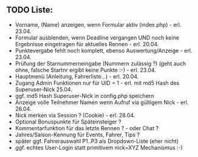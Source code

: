 ## TODO Liste:
-   Vorname, (Name) anzeigen, wenn Formular aktiv (index.php)   -   erl. 23.04.
-   Formular ausblenden, wenn Deadline vergangen UND noch keine Ergebnisse eingetragen für aktuelles Rennen -   erl. 20.04.
-   Punktevergabe fehlt noch komplett, ebenso Auswertung/Anzeige    -   erl. 23.04.
-   Prüfung der Starnummerneingabe (Nummern zulässig ?) (geht auch ohne, falsche Startnr ergibt keine Punkte :-)    -   erl. 23.04.
-   Hauptmenü (Anleitung, Fahrerliste...)   -   erl. 20.04.
-   Zugang Admin Funktionen nur für UID = 1 - erl. mit md5 Hash des Superuser-Nick 25.04.
-   ggf. md5 Hash Superuser-Nick in config.php speichern
-   Anzeige volle Teilnehmer Namen wenn Aufruf via gültigem Nick    -   erl. 26.04.
-   Nick merken via Session ? (Cookie)  -   erl. 28.04.
-   Optional Bonuspunkte für Späteinsteiger ?
-   Kommentarfunktion für das letzte Rennen ? - oder Chat ?
-   Jahres/Saison-Kennung für Events, Fahrer, Tips ?
-   später ggf. Fahrerauswahl P1..P3 als Dropdown-Liste (eher nicht)
-   ggf. echtes User-Login statt primitivem nick=XYZ Mechanismus :-)
